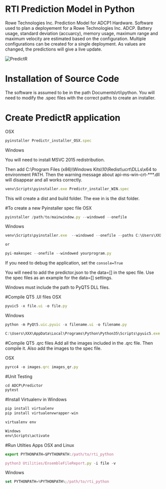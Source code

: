 # RTI Prediction Model in Python
Rowe Technologies Inc. Prediction Model for ADCP1 Hardware.  Software used to plan a deployement for a Rowe Technologies Inc. ADCP.  Battery usage, standard deviation (accuarcy), memory usage, maximum range and maximum velocity are estimated based on the configuration.  Multiple configurations can be created for a single deployment.  As values are changed, the predictions will give a live update.

![PredictR](http://rowetechinc.com/img/swfw/predictr.png)

# Installation of Source Code
The software is assumed to be in the path Documents\rti\python.  You will need to modify the .spec files with the correct paths to create an installer.

# Create PredictR application
OSX
```javascript
pyinstaller Predictr_installer_OSX.spec
```

Windows

You will need to install MSVC 2015 redistribution.


Then add C:\Program Files (x86)\Windows Kits\10\Redist\ucrt\DLLs\x64 to environment PATH. Then the warning message about api-ms-win-crt-***.dll will disappear and all works correctly.

```javascript
venv\Scripts\pyinstaller.exe Predictr_installer_WIN.spec
```

This will create a dist and build folder.  The exe in is the dist folder.


#To create a new Pyinstaller spec file
OSX
```javascript
pyinstaller /path/to/mainwindow.py --windowed --onefile
```

Windows
```javascript
venv\Scripts\pyinstaller.exe  --windowed --onefile --paths C:\Users\XXX\AppData\Roaming\Python\Python35\site-packages\PyQt5\Qt\bin /path/to/mainwindow.py

or

pyi-makespec --onefile --windowed yourprogram.py
```

If you need to debug the application, set the `console=True`

You will need to add the predictor.json to the data=[] in the spec file.
Use the spec files as an example for the data=[] settings.

Windows must include the path to PyQT5 DLL files.


#Compile QT5 .UI files
OSX
```javascript
pyuic5 -x file.ui -o file.py
```

Windows
```javascript
python -m PyQt5.uic.pyuic -x filename.ui -o filename.py

C:\Users\XXX\AppData\Local\Programs\Python\Python35\Scripts\pyuic5.exe -x file.ui -o file.py
```

#Compile QT5 .qrc files
Add all the images included in the .qrc file.  Then compile it.
Also add the images to the spec file.

OSX
```javascript
pyrcc4 -o images.qrc images_qr.py
```

#Unit Testing
```python
cd ADCP\Predictor
pytest
```


#Install Virtualenv in Windows
```python
pip install virtualenv
pip install virtualenvwrapper-win
```

```python
virtualenv env

Windows
env\Scripts\activate
```


#Run Utilties Apps
OSX and Linux
```javascript
export PYTHONPATH=$PYTHONPATH:/path/to/rti_python

python3 Utilities/EnsembleFileReport.py -i file -v
```

Windows
```javascript
set PYTHONPATH=%PYTHONPATH%;/path/to/rti_python
```
